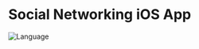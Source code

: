 # Social Networking iOS App

![Language](https://img.shields.io/badge/Language-Swift%203-orange.svg)
